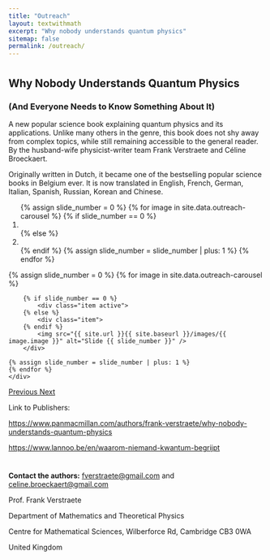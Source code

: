 ```yaml
---
title: "Outreach"
layout: textwithmath
excerpt: "Why nobody understands quantum physics"
sitemap: false
permalink: /outreach/
---
```


<div style="margin-bottom: 1cm;"></div>
<h2> Why Nobody Understands Quantum Physics</h2>          
<h3> (And Everyone Needs to Know Something About It)</h3>

<p>
    A new popular science book explaining quantum physics and its applications. Unlike many others in the genre, this book does not shy away from complex topics, while still remaining accessible to the general reader. By the husband-wife physicist-writer team Frank Verstraete and Céline Broeckaert.</p> 
<p>
 Originally written in Dutch, it became one of the bestselling popular science books in Belgium ever.  It is now translated in English, French, German, Italian, Spanish, Russian, Korean and Chinese. </p>


<div markdown="0" id="carousel" class="carousel slide" data-ride="carousel" data-interval="4000" data-pause="hover" >
    <!-- Menu -->
    <ol class="carousel-indicators">
        {% assign slide_number = 0 %}
        {% for image in site.data.outreach-carousel %}
        {% if slide_number == 0 %}
            <li data-target="#carousel" data-slide-to="{{ slide_number }}" class="active"></li>
        {% else %}
        <li data-target="#carousel" data-slide-to="{{ slide_number }}"></li>
        {% endif %}
        {% assign slide_number = slide_number | plus: 1 %}
        {% endfor %}
    </ol>
    <!-- Items -->
    <div class="carousel-inner" markdown="0">
    {% assign slide_number = 0 %}
    {% for image in site.data.outreach-carousel %}

        {% if slide_number == 0 %}
            <div class="item active">
        {% else %}
            <div class="item">
        {% endif %}
            <img src="{{ site.url }}{{ site.baseurl }}/images/{{ image.image }}" alt="Slide {{ slide_number }}" />
        </div>

    {% assign slide_number = slide_number | plus: 1 %}
    {% endfor %}
    </div>
  <a class="left carousel-control" href="#carousel" role="button" data-slide="prev">
    <span class="glyphicon glyphicon-chevron-left" aria-hidden="true"></span>
    <span class="sr-only">Previous</span>
  </a>
  <a class="right carousel-control" href="#carousel" role="button" data-slide="next">
    <span class="glyphicon glyphicon-chevron-right" aria-hidden="true"></span>
    <span class="sr-only">Next</span>
  </a>
</div>

<p>
  Link to Publishers:</p>
<p>
    <a href="https://www.panmacmillan.com/authors/frank-verstraete/why-nobody-understands-quantum-physics/9781035065844">
        https://www.panmacmillan.com/authors/frank-verstraete/why-nobody-understands-quantum-physics
    </a></p>
<p>        
  <a href="https://www.lannoo.be/en/waarom-niemand-kwantum-begrijpt">
    https://www.lannoo.be/en/waarom-niemand-kwantum-begrijpt
  </a>
</p>
<div style="margin-bottom: 1cm;"></div>



**Contact the authors:** [fverstraete@gmail.com](mailto:fverstraete@gmail.com) and [celine.broeckaert@gmail.com](mailto:celine.broeckaert@gmail.com)
<p> Prof. Frank Verstraete</p>
<p>Department of Mathematics and Theoretical Physics</p>
<p>Centre for Mathematical Sciences, Wilberforce Rd, Cambridge CB3 0WA</p>
<p>United Kingdom</p>





<div style="margin-bottom: 1000cm;"></div>
